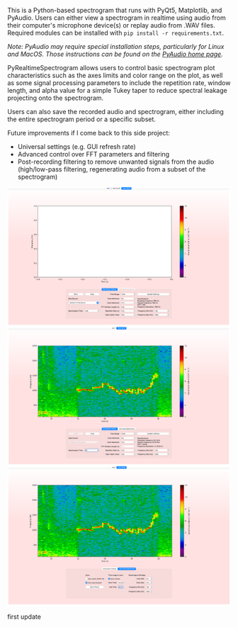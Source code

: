 This is a Python-based spectrogram that runs with PyQt5, Matplotlib, and PyAudio. Users can either view a spectrogram in realtime using audio from their computer's microphone device(s) or replay audio from .WAV files. Required modules can be installed with `pip install -r requirements.txt`.

*Note: PyAudio may require special installation steps, particularly for Linux and MacOS. Those instructions can be found on the [PyAudio home page](https://people.csail.mit.edu/hubert/pyaudio/).*

PyRealtimeSpectrogram allows users to control basic spectrogram plot characteristics such as the axes limits and color range on the plot, as well as some signal processing parameters to include the repetition rate, window length, and alpha value for a simple Tukey taper to reduce spectral leakage projecting onto the spectrogram.

Users can also save the recorded audio and spectrogram, either including the entire spectrogram period or a specific subset.

Future improvements if I come back to this side project:
* Universal settings (e.g. GUI refresh rate)
* Advanced control over FFT parameters and filtering
* Post-recording filtering to remove unwanted signals from the audio (high/low-pass filtering, regenerating audio from a subset of the spectrogram)

![screenshot](examples/screenshot1.png)
![screenshot](examples/screenshot2.png)
![screenshot](examples/screenshot3.png)

first update
